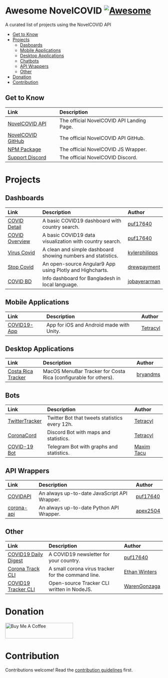 # Awesome NovelCOVID [![Awesome](https://cdn.rawgit.com/sindresorhus/awesome/d7305f38d29fed78fa85652e3a63e154dd8e8829/media/badge.svg)](https://github.com/sindresorhus/awesome)
A curated list of projects using the NovelCOVID API

- [Get to Know](#get-to-know)
- [Projects](#projects)
  - [Dasboards](#dashboards)
  - [Mobile Applications](#mobile-applications)
  - [Desktop Applications](#desktop-applications)
  - [Chatbots](#chatbots)
  - [API Wrappers](#api-wrappers)
  - [Other](#other)
- [Donation](#donation)
- [Contribution](#contribution)


## Get to Know

| Link  | Description  |
|:------|:-------------|
| [NovelCOVID API](https://disease.sh) | The official NovelCOVID API Landing Page. |
| [NovelCOVID GitHub](https://github.com/novelcovid/API) | The official NovelCOVID API GitHub. |
| [NPM Package](https://npmjs.com/novelcovid) | The official NovelCOVID JS Wrapper. |
| [Support Discord](https://discord.gg/EvbMshU) | The official NovelCOVID Discord. |

# Projects

## Dashboards

| Link  | Description  | Author |
|:------|:-------------|:-------|
| [COVID Detail](https://coviddetail.com) | A basic COVID19 dashboard with country search. | [puf17640](https://github.com/puf17640)
| [COVID Overview](https://covidoverview.com) | A basic COVID19 data visualization with country search. | [puf17640](https://github.com/puf17640)
| [Virus Covid](https://viruscovid.tech) | A clean and simple dashboard showing numbers and statistics. | [kylerphilipps](https://github.com/kylerphillips)
| [Stop Covid](https://github.com/drewpayment/covid-19) | An open-source Angular9 App using Plotly and Highcharts. | [drewpayment](https://github.com/drewpayment)
| [COVID BD](https://github.com/jobayerarman/covidbd) | Info dashboard for Bangladesh in local language. | [jobayerarman](https://github.com/jobayerarman)

## Mobile Applications

| Link  | Description  | Author |
|:------|:-------------|:-------|
| [COVID19-App](https://github.com/Tetracyl/COVID19-App) | App for iOS and Android made with Unity. | [Tetracyl](https://github.com/Tetracyl)

## Desktop Applications

| Link  | Description  | Author |
|:------|:-------------|:-------|
| [Costa Rica Tracker](https://github.com/bryandms/covid-19costaricatracker) | MacOS MenuBar Tracker for Costa Rica (configurable for others). | [bryandms](https://github.com/bryandms)

## Bots

| Link  | Description  | Author |
|:------|:-------------|:-------|
| [TwitterTracker](https://github.com/Tetracyl/CoronavirusTwitterTracker) | Twitter Bot that tweets statistics every 12h. | [Tetracyl](https://github.com/Tetracyl)
| [CoronaCord](https://github.com/Tetracyl/CoronaCord) | Discord Bot with maps and statistics. | [Tetracyl](https://github.com/Tetracyl)
| [COVID-19 Bot](https://github.com/tmxak/telegram-covid19) | Telegram Bot with graphs and statistics. | [Maxim Tacu](https://github.com/tmxak)

## API Wrappers

| Link  | Description  | Author |
|:------|:-------------|:-------|
| [COVIDAPI](https://npmjs.com/covidapi) | An always up-to-date JavaScript API Wrapper. | [puf17640](https://github.com/puf17640)
| [corona-api](https://pypi.org/project/corona-api) | An always up-to-date Python API Wrapper. | [apex2504](https://github.com/apex2504)

## Other

| Link  | Description  | Author |
|:------|:-------------|:-------|
| [COVID19 Daily Digest](https://covid19dailydigest.com) | A COVID19 newsletter for your country. | [puf17640](https://github.com/puf17640)
| [Corona Track CLI](https://www.npmjs.com/package/coronatrack) | A small corona virus tracker for the command line. | [Ethan Winters](https://github.com/ebwinters)
| [COVID19 Tracker CLI](https://github.com/trackercli/covid19-tracker-cli) | Open-source Tracker CLI written in NodeJS. | [WarenGonzaga](https://github.com/WarenGonzaga)

# Donation

<a href="https://www.buymeacoffee.com/covidapi/shop" target="_blank"><img src="https://cdn.buymeacoffee.com/buttons/default-black.png" alt="Buy Me A Coffee" width="217" height="50"></a>

# Contribution
Contributions welcome! 
Read the [contribution guidelines](https://github.com/puf17640/awesome-novelcovid/blob/master/contributing.md) first.
